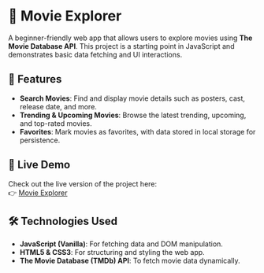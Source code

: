 # 🎥 **Movie Explorer**

A beginner-friendly web app that allows users to explore movies using **The Movie Database API**. This project is a starting point in JavaScript and demonstrates basic data fetching and UI interactions.

## 🌟 **Features**
- **Search Movies**: Find and display movie details such as posters, cast, release date, and more.
- **Trending & Upcoming Movies**: Browse the latest trending, upcoming, and top-rated movies.
- **Favorites**: Mark movies as favorites, with data stored in local storage for persistence.

## 🚀 **Live Demo**
Check out the live version of the project here:  
👉 [Movie Explorer](https://kostasbzn.github.io/Movie_explorer_beginnerEdition/)

## 🛠 **Technologies Used**
- **JavaScript (Vanilla)**: For fetching data and DOM manipulation.
- **HTML5 & CSS3**: For structuring and styling the web app.
- **The Movie Database (TMDb) API**: To fetch movie data dynamically.
